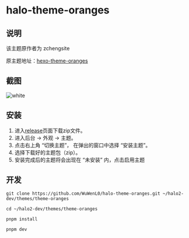 # halo-theme-oranges
## 说明
该主题原作者为 zchengsite  

原主题地址：[hexo-theme-oranges](https://github.com/zchengsite/hexo-theme-oranges)

## 截图
![white](https://user-images.githubusercontent.com/53036149/219584270-7babc2a6-6110-405d-b29e-8107cb64cc40.png)

## 安装
1. 进入[release](https://github.com/WuWenL0/halo-theme-oranges/releases)页面下载zip文件。
2. 进入后台 -> 外观 -> 主题。
3. 点击右上角 “切换主题”， 在弹出的窗口中选择 “安装主题”。
4. 选择下载好的主题包（zip）。
5. 安装完成后的主题将会出现在 “未安装” 内，点击启用主题

## 开发

```
git clone https://github.com/WuWenL0/halo-theme-oranges.git ~/halo2-dev/themes/theme-oranges
```


```
cd ~/halo2-dev/themes/theme-oranges
```


```
pnpm install 
```

```
pnpm dev
```

